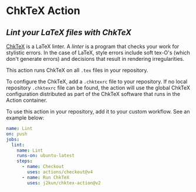 # ChkTeX Action

## _Lint your LaTeX files with ChkTeX_

[ChkTeX](https://www.nongnu.org/chktex/) is a LaTeX linter.
A _linter_ is a program that checks your work for stylistic errors.
In the case of LaTeX, style errors include soft tex-O's (which don't generate errors) and decisions that result in
rendering irregularities.

This action runs ChkTeX on all `.tex` files in your repository.

To configure the ChkTeX, add a `.chktexrc` file to your repository.
If no local repository `.chktexrc` file can be found, the action will use the global ChkTeX configuration distributed as
part of the ChkTeX software that runs in the Action container.

To use this action in your repository, add it to your custom workflow.
See an example below:

```yml
name: Lint
on: push
jobs:
  lint:
    name: Lint
    runs-on: ubuntu-latest
    steps:
      - name: Checkout
        uses: actions/checkout@v4
      - name: Run ChkTeX
        uses: j2kun/chktex-action@v2
```
